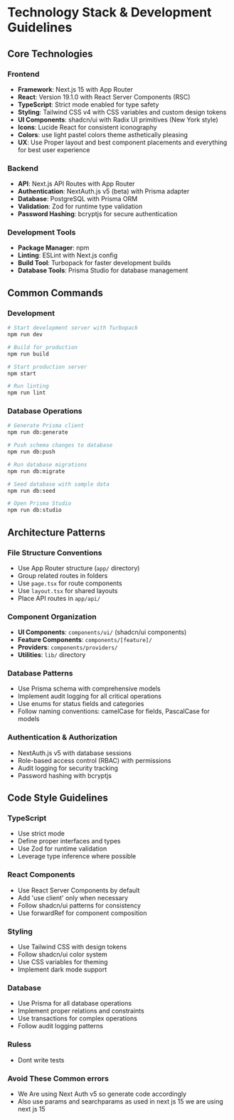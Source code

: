 # Technology Stack & Development Guidelines

## Core Technologies

### Frontend
- **Framework**: Next.js 15 with App Router
- **React**: Version 19.1.0 with React Server Components (RSC)
- **TypeScript**: Strict mode enabled for type safety
- **Styling**: Tailwind CSS v4 with CSS variables and custom design tokens
- **UI Components**: shadcn/ui with Radix UI primitives (New York style)
- **Icons**: Lucide React for consistent iconography
- **Colors**: use light pastel colors theme asthetically pleasing 
- **UX**: Use Proper layout and best component placements and everything for best user experience 

### Backend
- **API**: Next.js API Routes with App Router
- **Authentication**: NextAuth.js v5 (beta) with Prisma adapter
- **Database**: PostgreSQL with Prisma ORM
- **Validation**: Zod for runtime type validation
- **Password Hashing**: bcryptjs for secure authentication

### Development Tools
- **Package Manager**: npm
- **Linting**: ESLint with Next.js config
- **Build Tool**: Turbopack for faster development builds
- **Database Tools**: Prisma Studio for database management

## Common Commands

### Development
```bash
# Start development server with Turbopack
npm run dev

# Build for production
npm run build

# Start production server
npm start

# Run linting
npm run lint
```

### Database Operations
```bash
# Generate Prisma client
npm run db:generate

# Push schema changes to database
npm run db:push

# Run database migrations
npm run db:migrate

# Seed database with sample data
npm run db:seed

# Open Prisma Studio
npm run db:studio
```

## Architecture Patterns

### File Structure Conventions
- Use App Router structure (`app/` directory)
- Group related routes in folders
- Use `page.tsx` for route components
- Use `layout.tsx` for shared layouts
- Place API routes in `app/api/`

### Component Organization
- **UI Components**: `components/ui/` (shadcn/ui components)
- **Feature Components**: `components/[feature]/`
- **Providers**: `components/providers/`
- **Utilities**: `lib/` directory

### Database Patterns
- Use Prisma schema with comprehensive models
- Implement audit logging for all critical operations
- Use enums for status fields and categories
- Follow naming conventions: camelCase for fields, PascalCase for models

### Authentication & Authorization
- NextAuth.js v5 with database sessions
- Role-based access control (RBAC) with permissions
- Audit logging for security tracking
- Password hashing with bcryptjs

## Code Style Guidelines

### TypeScript
- Use strict mode
- Define proper interfaces and types
- Use Zod for runtime validation
- Leverage type inference where possible

### React Components
- Use React Server Components by default
- Add 'use client' only when necessary
- Follow shadcn/ui patterns for consistency
- Use forwardRef for component composition

### Styling
- Use Tailwind CSS with design tokens
- Follow shadcn/ui color system
- Use CSS variables for theming
- Implement dark mode support

### Database
- Use Prisma for all database operations
- Implement proper relations and constraints
- Use transactions for complex operations
- Follow audit logging patterns

### Ruless
- Dont write tests

### Avoid These Common errors
- We Are using Next Auth v5 so generate code accordingly
- Also use params and searchparams as used in next js 15 we are using next js 15
